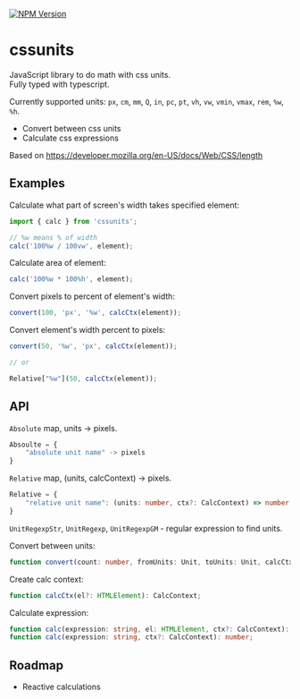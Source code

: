 [![NPM Version](https://badge.fury.io/js/csscalc.svg?style=flat)](https://www.npmjs.com/package/csscalc)

# cssunits

JavaScript library to do math with css units.  
Fully typed with typescript.

Currently supported units: `px`, `cm`, `mm`, `Q`, `in`, `pc`, `pt`, `vh`, `vw`, `vmin`, `vmax`, `rem`, `%w`, `%h`.

* Convert between css units
* Calculate css expressions

Based on https://developer.mozilla.org/en-US/docs/Web/CSS/length

## Examples

Calculate what part of screen's width takes specified element:
```js
import { calc } from 'cssunits';

// %w means % of width
calc('100%w / 100vw', element);
```

Calculate area of element:
```js
calc('100%w * 100%h', element);
```

Convert pixels to percent of element's width:
```js
convert(100, 'px', '%w', calcCtx(element));
```

Convert element's width percent to pixels:
```js
convert(50, '%w', 'px', calcCtx(element));

// or

Relative["%w"](50, calcCtx(element));
```

## API

`Absolute` map, units -> pixels.  
```ts
Absoulte = {
    "absolute unit name" -> pixels
}
```

`Relative` map, (units, calcContext) -> pixels.  
```ts
Relative = {
    "relative unit name": (units: number, ctx?: CalcContext) => number
}
```

`UnitRegexpStr`, `UnitRegexp`, `UnitRegexpGM` - regular expression to find units.

Convert between units:
```ts
function convert(count: number, fromUnits: Unit, toUnits: Unit, calcCtx?: CalcContext): number;
```

Create calc context:
```ts
function calcCtx(el?: HTMLElement): CalcContext;
```

Calculate expression:
```ts
function calc(expression: string, el: HTMLElement, ctx?: CalcContext): number;
function calc(expression: string, ctx?: CalcContext): number;
```

## Roadmap

* Reactive calculations
